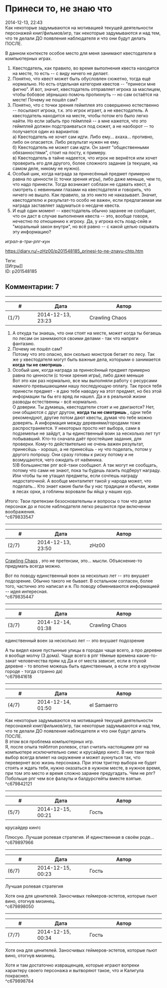 Принеси то, не знаю что
=======================

  
2014-12-13, 22:43  
 Как некоторые задумываются на мотивацией текущей деятельности персонажей книг/фильмов/игр, так некоторые задумываются и над тем, что те делали ДО появления наблюдателя и что они будут делать ПОСЛЕ.   
   
 В данном контексте особое место для меня занимают квестодатели в компьютерных играх.   
   
 1. Квестодатель, как правило, во время выполнения квеста находится на месте, то есть -- с виду ничего не делает.   
 2. Понятно, что квест может быть обусловлен сюжетно, тогда ещё нормально. Но есть отдельная категория квестов -- "принеси мне фигню". И вот, значит, квестодатель отправляет игрока за маслицем, чтобы бобовое зёрнышко помочь пропихнуть -- но сам остаётся на месте! Почему не пошёл сам?   
 3. Понятно, что с точки зрения геймплея это совершенно естественно -- посылают игрока, т.к. это игрок играет, а не квестодатель. А квестодатель находится на месте, чтобы потом его было легко найти. Но если забыть про геймплей -- а мне кажется, что это геймплей должен подстраиваться под сюжет, а не наоборот -- то получается один из вариантов:   
 а) Квестодатель не хочет сам идти. Либо ему... ахаха... противно, либо он опасается. Либо результат нужен не ему.   
 б) Квестодатель не может сам идти. Он занят "общественными обязанностями", стоит на посту, к примеру.   
 в) Квестодатель в тайне надеется, что игрок не вернётся или хочет проверить его для другого, более сложного задание (а текущее, на самом деле, никому не нужно).   
 4. Особый шик, когда награда за принесённый предмет примерно равна по ценности (с точки зрения игры), либо даже меньше, чем то, что надо принести. Тогда возникает соблазн не сдавать квест, а смотреть с невинными глазами на квестодателя и говорить, что ничего не вышло. Как правило, за это никто не наказывает. Значит, квестодателю и результат-то особо не важен, если предлагаемая им награда заставляет задуматься о несдаче квеста.   
 5. И ещё один момент -- квестодатель обычно заранее не сообщает, что он даст в случае выполнения квеста -- это, вообще говоря, нечестно по отношению к игроку. Да, у игрока есть лоад-сейв и "моральный закон внутри", но всё равно -- с какой целью скрывать эту информацию?   
   
  *играл-в-три-рпг-кун*    
  
<https://diary.ru/~zHz00/p201548185_prinesi-to-ne-znayu-chto.htm>  
  
Теги:  
[[Игры]]  
ID: p201548185  


Комментарии: 7
--------------

  


---



|         #         |              Дата              |                     Автор                     |           ID           |
| --- | --- | --- | --- |
| (1/7) | 2014-12-13, 23:23 | Crawling Chaos | c679833547 |

  
 1) А откуда ты знаешь, что они стоят на месте, может когда ты бегаешь по лесам он занимаются своими делами - так что напряги фантазию.   
 2)  Почему не пошёл сам?    
 Потому что это опасно, вон сколько монстров бегает по лесу. Так же у квестодателя могут быть важные дела, которыми о занимается  **когда ты не смотришь**  .   
 4)  Особый шик, когда награда за принесённый предмет примерно равна по ценности (с точки зрения игры), либо даже меньше    
 Вот это как раз нормально, все мы выполняли работу с ресурсами намного превышающими нашу последующую оплату. Так прося тебя принести предмет - я даю тебе наводку на этот предмет, но без этой информации ты бы его вряд ли нашел. Да и в реальной жизни разводы естественны - всё нормально.   
 О доверии. Ты думаешь, квестодатели стоят и не двигаются? Нет, они общаются с друг другом,  **когда ты не смотришь**  , одни тебя рекомендуют, другие потом дают квесты, думая что тебе можно доверять. А информация между деревнями/городами тоже распространяется. У некоторых просто нет выбора, сами в подземелье не зайдут, а ты единственный воин за несколько лет тут побывавший. Кто-то сначала даёт простейшие задания, для проверки. Кому-то действительно не очень важен результат, принесёшь - хорошо, а не принесёшь - ну что поделать, потом у другого попрошу. Они сразу готовы к риску потому и не возмущаются, чего ожидать от наёмника.   
 5)В большинстве рпг всё-таки сообщают. А так могут не сообщать, потому что сами не знают, пока ты будешь лазить подберут награду. Или чтобы ты не утащил предметы, если сочтешь награду недостаточной. А вообще менталитет такой у народа может, что поделать... Кто знает какие были бы у нас традиции и обычаи, живи в лесах орки, а гоблины воровали бы яйца у наших кур.   
   
 Итого: Твои претензии безосновательны и вопросы о том что делал персонаж до и после наблюдателя легко решаются при включении воображения.   
 ^c679833547

---



|         #         |              Дата              |                     Автор                     |           ID           |
| --- | --- | --- | --- |
| (2/7) | 2014-12-13, 23:50 | zHz00 | c679835447 |

  
  [Crawling Chaos](http://degozaru.diary.ru "de gozaru")  , это не претензии, это... мысли. Объяснение-то придумать всегда можно.   
   
 Вот по поводу единственный воен за несколько лет -- это внушает подозрение. Обычно такого не бывает. В остальном согласен, более того, частично это написал и я. По поводу обмениваются информацией -- идея интересная.   
 ^c679835447

---



|         #         |              Дата              |                     Автор                     |           ID           |
| --- | --- | --- | --- |
| (3/7) | 2014-12-14, 01:38 | Crawling Chaos | c679841618 |

  
  единственный воен за несколько лет -- это внушает подозрение    
   
 А ты видел какие пустынные улицы в городах чаще всего, а про деревни я вообще молчу (3 дома). Чаще всего в рпг тёмные времена какие-то- закат человечества прям хд Да и от места зависит, если в глухой деревне - то вполне можешь быть единственным, а если это в крупном городе - тогда странно да)   
 ^c679841618

---



|         #         |              Дата              |                     Автор                     |           ID           |
| --- | --- | --- | --- |
| (4/7) | 2014-12-14, 01:50 | el Samaerro | c679842121 |

  
  Как некоторые задумываются на мотивацией текущей деятельности персонажей книг/фильмов/игр, так некоторые задумываются и над тем, что те делали ДО появления наблюдателя и что они будут делать ПОСЛЕ.    
 В этом вся проблема компьютерных игр.   
 Я, после опыта тейблтоп ролевок, стал считать настоящими рпг на компьютере исключительно симс и крусайдер кингс. В них таки твой выбор всегда влияет на окружение и может аукнуться так, что перевернет всю жизнь персонажа. При этом триггер выбора не будет стоять и ждать тебя, нужно оказаться в нужном месте, в нужное время, при том это место и время сложно заранее предугадать. Чем не рпг? Побольше рпг чем все фалауты и балдурсгейты вместе взятые.   
 ^c679842121

---



|         #         |              Дата              |                     Автор                     |           ID           |
| --- | --- | --- | --- |
| (5/7) | 2014-12-15, 00:21 | Гость | c679897966 |

  
  крусайдер кингс    
   
 Плюсую. Лучшая ролевая стратегия. И единственная в своём роде...   
 ^c679897966

---



|         #         |              Дата              |                     Автор                     |           ID           |
| --- | --- | --- | --- |
| (6/7) | 2014-12-15, 00:23 | Гость | c679898050 |

  
  Лучшая ролевая стратегия    
   
 Хотя она для ценителей. Заносчивых геймеров-эстетов, которые пьют вино, отогнув мизинец.   
 ^c679898050

---



|         #         |              Дата              |                     Автор                     |           ID           |
| --- | --- | --- | --- |
| (7/7) | 2014-12-15, 00:34 | Гость | c679898784 |

  
  Хотя она для ценителей. Заносчивых геймеров-эстетов, которые пьют вино, отогнув мизинец.    
   
 Хотя и там достаточно извращенцев, которые играют вопреки характеру своего персонажа и вытворяют такое, что и Калигула покраснел.   
 ^c679898784